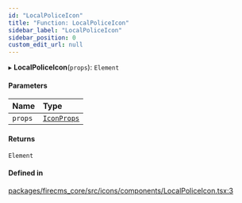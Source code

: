 ```yaml
---
id: "LocalPoliceIcon"
title: "Function: LocalPoliceIcon"
sidebar_label: "LocalPoliceIcon"
sidebar_position: 0
custom_edit_url: null
---
```


▸ **LocalPoliceIcon**(`props`): `Element`

#### Parameters

| Name | Type |
| :------ | :------ |
| `props` | [`IconProps`](../types/IconProps.md) |

#### Returns

`Element`

#### Defined in

[packages/firecms_core/src/icons/components/LocalPoliceIcon.tsx:3](https://github.com/FireCMSco/firecms/blob/d45f3739/packages/firecms_core/src/icons/components/LocalPoliceIcon.tsx#L3)
